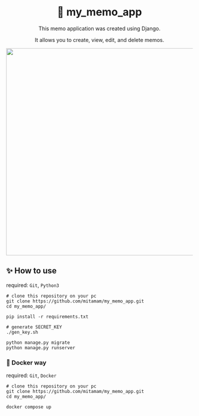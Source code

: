 <div align="center">

# 📝 my_memo_app
  
This memo application was created using Django.

It allows you to create, view, edit, and delete memos.

<img src="https://github.com/mitamam/my_memo_app/assets/82627076/e1b6a156-b8dc-48c0-884e-20150316e18e" width="560px">

  
</div>

## ✨ How to use
required: `Git`, `Python3`

```shell
# clone this repository on your pc
git clone https://github.com/mitamam/my_memo_app.git
cd my_memo_app/

pip install -r requirements.txt

# generate SECRET_KEY
./gen_key.sh

python manage.py migrate
python manage.py runserver
```

### 🐳 Docker way
required: `Git`, `Docker`

```shell
# clone this repository on your pc
git clone https://github.com/mitamam/my_memo_app.git
cd my_memo_app/
  
docker compose up
```

